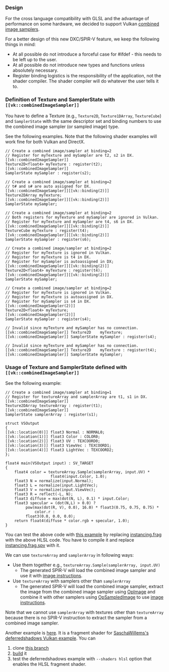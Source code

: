 ### Design
For the cross language compatibility with GLSL and the advantage of performance on some hardware, we decided to support Vulkan [combined image samplers](https://www.khronos.org/registry/vulkan/specs/1.2/html/chap14.html#descriptorsets-combinedimagesampler).

For a better design of this new DXC/SPIR-V feature, we keep the following things in mind:

* At all possible do not introduce a forceful case for #ifdef - this needs to be left up to the user.
* At all possible do not introduce new types and functions unless absolutely necessary.
* Register binding logistics is the responsibility of the application, not the shader compiler. The shader compiler will do whatever the user tells it to.

### Definition of Texture and SamplerState with `[[vk::combinedImageSampler]]`
You have to define a Texture (e.g., `Texture2D`, `Texture1DArray`, `TextureCube`) and `SamplerState` with the same descriptor set and binding numbers to use the combined image sampler (or sampled image) type.

See the following examples. Note that the following shader examples will work fine for both Vulkan and DirectX.
```
// Create a combined image/sampler at binding=2
// Register for myTexture and mySampler are t2, s2 in DX.
[[vk::combinedImageSampler]]
Texture2D<float4> myTexture : register(t2);
[[vk::combinedImageSampler]]
SamplerState mySampler : register(s2);

// Create a combined image/sampler at binding=2
// t# and s# are auto assigned for DX. 
[[vk::combinedImageSampler]][[vk::binding(2)]]
Texture2DArray myTexture;
[[vk::combinedImageSampler]][[vk::binding(2)]]
SamplerState mySampler;

// Create a combined image/sampler at binding=2
// Both registers for myTexture and mySampler are ignored in Vulkan.
// Register for myTexture and mySampler are t4, s6 in DX.
[[vk::combinedImageSampler]][[vk::binding(2)]]
TextureCube myTexture : register(t4);
[[vk::combinedImageSampler]][[vk::binding(2)]]
SamplerState mySampler : register(s6);

// Create a combined image/sampler at binding=2
// Register for myTexture is ignored in Vulkan.
// Register for myTexture is t4 in DX. 
// Register for mySampler is autoassigned in DX;
[[vk::combinedImageSampler]][[vk::binding(2)]]
Texture2D<float4> myTexture : register(t4);
[[vk::combinedImageSampler]][[vk::binding(2)]]
SamplerState mySampler;

// Create a combined image/sampler at binding=2
// Register for myTexture is ignored in Vulkan.
// Register for myTexture is autoassigned in DX.
// Register for mySampler is s4 in DX.
[[vk::combinedImageSampler(2)]]
Texture2D<float4> myTexture;
[[vk::combinedImageSampler(2)]]
SamplerState mySampler : register(s4);

// Invalid since myTexture and mySampler has no connection.
[[vk::combinedImageSampler]] Texture2D    myTexture;
[[vk::combinedImageSampler]] SamplerState mySampler : register(s4);

// Invalid since myTexture and mySampler has no connection.
[[vk::combinedImageSampler]] Texture2D    myTexture : register(t4);
[[vk::combinedImageSampler]] SamplerState mySampler;
```

### Usage of Texture and SamplerState defined with `[[vk::combinedImageSampler]]`
See the following example:
```
// Create a combined image/sampler at binding=1
// Register for textureArray and samplerArray are t1, s1 in DX.
[[vk::combinedImageSampler]]
Texture2DArray textureArray : register(t1);
[[vk::combinedImageSampler]]
SamplerState samplerArray : register(s1);

struct VSOutput
{
[[vk::location(0)]] float3 Normal : NORMAL0;
[[vk::location(1)]] float3 Color : COLOR0;
[[vk::location(2)]] float3 UV : TEXCOORD0;
[[vk::location(3)]] float3 ViewVec : TEXCOORD1;
[[vk::location(4)]] float3 LightVec : TEXCOORD2;
};

float4 main(VSOutput input) : SV_TARGET
{
	float4 color = textureArray.Sample(samplerArray, input.UV) *
                    float4(input.Color, 1.0);
	float3 N = normalize(input.Normal);
	float3 L = normalize(input.LightVec);
	float3 V = normalize(input.ViewVec);
	float3 R = reflect(-L, N);
	float3 diffuse = max(dot(N, L), 0.1) * input.Color;
	float3 specular = (dot(N,L) > 0.0) ?
         pow(max(dot(R, V), 0.0), 16.0) * float3(0.75, 0.75, 0.75) *
             color.r :
         float3(0.0, 0.0, 0.0);
	return float4(diffuse * color.rgb + specular, 1.0);
}
```

You can test the above code with [this example](https://github.com/SaschaWillems/Vulkan/tree/master/examples/instancing) by replacing [instancing.frag](https://github.com/SaschaWillems/Vulkan/blob/master/data/shaders/hlsl/instancing/instancing.frag) with the above HLSL code. You have to compile it and replace [instancing.frag.spv](https://github.com/SaschaWillems/Vulkan/blob/master/data/shaders/hlsl/instancing/instancing.frag.spv) with it.

We can use `textureArray` and `samplerArray` in following ways:
* Use them together e.g., `textureArray.Sample(samplerArray, input.UV)`
  * The generated SPIR-V will load the combined image sampler and use it with [image instructions](https://www.khronos.org/registry/SPIR-V/specs/unified1/SPIRV.html#_a_id_image_a_image_instructions).
* Use `textureArray` with samplers other than `samplerArray`
  * The generated SPIR-V will load the combined image sampler, extract the image from the combined image sampler using [OpImage](https://www.khronos.org/registry/SPIR-V/specs/unified1/SPIRV.html#OpImage) and combine it with other samplers using [OpSampledImage](https://www.khronos.org/registry/SPIR-V/specs/unified1/SPIRV.html#OpSampledImage) to use [image instructions](https://www.khronos.org/registry/SPIR-V/specs/unified1/SPIRV.html#_a_id_image_a_image_instructions).

Note that we cannot use `samplerArray` with textures other than `textureArray` because there is no SPIR-V instruction to extract the sampler from a combined image sampler.

Another example is [here](https://github.com/jaebaek/Vulkan/blob/vk_combined_image_sampler/data/shaders/hlsl/deferredshadows/deferred.frag). It is a fragment shader for [SaschaWillems's deferredshadows Vulkan example](https://github.com/jaebaek/Vulkan/tree/vk_combined_image_sampler/examples/deferredshadows). You can
1. clone [this branch](https://github.com/jaebaek/Vulkan/tree/vk_combined_image_sampler)
2. [build](https://github.com/jaebaek/Vulkan/blob/vk_combined_image_sampler/BUILD.md#-linux) it
3. test the deferredshadows example with `--shaders hlsl` option that enables the HLSL fragment shader.